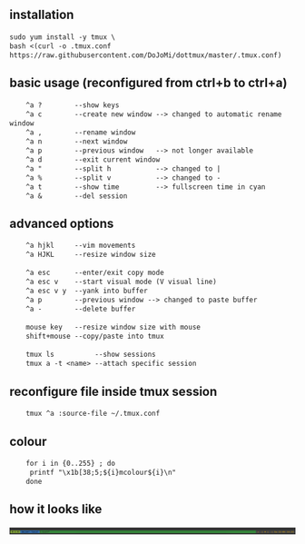 
installation
-----
	sudo yum install -y tmux \
	bash <(curl -o .tmux.conf https://raw.githubusercontent.com/DoJoMi/dottmux/master/.tmux.conf)

basic usage (reconfigured from ctrl+b to ctrl+a)
-----
        ^a ?        --show keys
        ^a c        --create new window --> changed to automatic rename window
        ^a ,        --rename window
        ^a n        --next window
        ^a p        --previous window   --> not longer available
        ^a d        --exit current window
        ^a "        --split h           --> changed to |
        ^a %        --split v           --> changed to -
        ^a t        --show time         --> fullscreen time in cyan
        ^a &        --del session
        
advanced options
-----
        
        ^a hjkl     --vim movements
        ^a HJKL     --resize window size
        
        ^a esc      --enter/exit copy mode
        ^a esc v    --start visual mode (V visual line)
        ^a esc v y  --yank into buffer
        ^a p        --previous window --> changed to paste buffer
        ^a -        --delete buffer 
     
        mouse key   --resize window size with mouse
        shift+mouse --copy/paste into tmux 
        
        tmux ls          --show sessions
        tmux a -t <name> --attach specific session

reconfigure file inside tmux session
------
        tmux ^a :source-file ~/.tmux.conf

colour
------
        for i in {0..255} ; do
         printf "\x1b[38;5;${i}mcolour${i}\n"
        done

how it looks like
------
![image](https://raw.githubusercontent.com/DoJoMi/dottmux/master/tmux.png)

